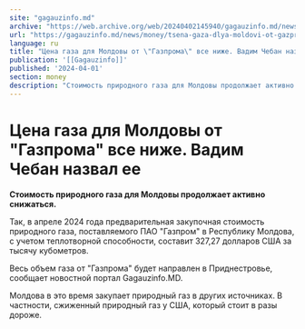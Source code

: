```yaml
---
site: "gagauzinfo.md"
archive: "https://web.archive.org/web/20240402145940/gagauzinfo.md/news/money/tsena-gaza-dlya-moldovi-ot-gazproma-vse-nizhe-vadim-cheban-nazval-ee"
url: "https://gagauzinfo.md/news/money/tsena-gaza-dlya-moldovi-ot-gazproma-vse-nizhe-vadim-cheban-nazval-ee"
language: ru
title: "Цена газа для Молдовы от \"Газпрома\" все ниже. Вадим Чебан назвал ее"
publication: '[[Gagauzinfo]]'
published: '2024-04-01'
section: money
description: "Стоимость природного газа для Молдовы продолжает активно снижаться."
---
```


# Цена газа для Молдовы от "Газпрома" все ниже. Вадим Чебан назвал ее

**Стоимость природного газа для Молдовы продолжает активно снижаться.**

Так, в апреле 2024 года предварительная закупочная стоимость природного газа, поставляемого ПАО "Газпром" в Республику Молдова, с учетом теплотворной способности, составит 327,27 долларов США за тысячу кубометров.

Весь объем газа от "Газпрома" будет направлен в Приднестровье, сообщает новостной портал Gagauzinfo.MD.

Молдова в это время закупает природный газ в других источниках. В частности, сжиженный природный газ у США, который стоит в разы дороже.
